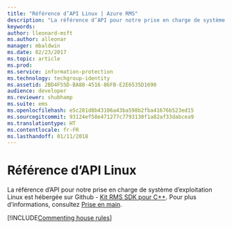 ```yaml
---
title: "Référence d’API Linux | Azure RMS"
description: "La référence d’API pour notre prise en charge de système d’exploitation Linux est hébergée sur Github."
keywords: 
author: lleonard-msft
ms.author: alleonar
manager: mbaldwin
ms.date: 02/23/2017
ms.topic: article
ms.prod: 
ms.service: information-protection
ms.technology: techgroup-identity
ms.assetid: 2BD4F55D-BA88-4516-86FB-E2E6535D1690
audience: developer
ms.reviewer: shubhamp
ms.suite: ems
ms.openlocfilehash: e5c281d8b43106a43ba598b2fba41676b523ed15
ms.sourcegitcommit: 93124ef58e471277c7793130f1a82af33dabcea9
ms.translationtype: HT
ms.contentlocale: fr-FR
ms.lasthandoff: 01/11/2018
---
```

# <a name="linux-api-reference"></a>Référence d’API Linux

La référence d’API pour notre prise en charge de système d’exploitation Linux est hébergée sur Github - [Kit RMS SDK pour C++](http://azuread.github.io/rms-sdk-for-cpp/annotated.html). Pour plus d’informations, consultez [Prise en main](get-started.md).

[!INCLUDE[Commenting house rules](../includes/houserules.md)]